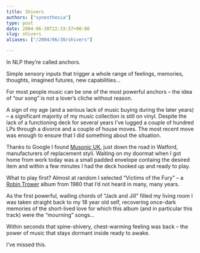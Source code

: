 ```yaml
---
title: Shivers
authors: ["synesthesia"]
type: post
date: 2004-06-30T22:33:57+00:00
slug: shivers 
aliases: ["/2004/06/30/shivers"]

---
```

In NLP they&#8217;re called anchors.

Simple sensory inputs that trigger a whole range of feelings, memories, thoughts, imagined futures, new capabilities&#8230;

For most people music can be one of the most powerful anchors &#8211; the idea of &#8220;our song&#8221; is not a lover&#8217;s cliche without reason.

A sign of my age (and a serious lack of music buying during the later years) &#8211; a significant majority of my music collection is still on vinyl. Despite the lack of a functioning deck for several years I&#8217;ve lugged a couple of hundred LPs through a divorce and a couple of house moves. The most recent move was enough to ensure that I did something about the situation.

Thanks to Google I found [Musonic UK][1], just down the road in Watford, manufacturers of replacement styli. Waiting on my doormat when I got home from work today was a small padded envelope containg the desired item and within a few minutes I had the deck hooked up and ready to play.

What to play first? Almost at random I selected &#8220;Victims of the Fury&#8221; &#8211; a [Robin Trower][2] album from 1980 that I&#8217;d not heard in many, many years. 

As the first powerful, wailing chords of &#8220;Jack and Jill&#8221; filled my living room I was taken straight back to my 18 year old self, recovering once-dark memories of the short-lived love for which this album (and in particular this track) were the &#8220;mourning&#8221; songs&#8230; 

Within seconds that spine-shivery, chest-warming feeling was back &#8211; the power of music that stays dormant inside ready to awake.

I&#8217;ve missed this.

 [1]: https://www.musonic.co.uk
 [2]: https://www.trowerpower.com/
